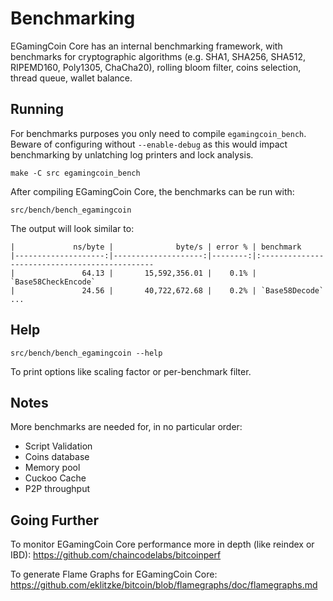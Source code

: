 Benchmarking
============

EGamingCoin Core has an internal benchmarking framework, with benchmarks
for cryptographic algorithms (e.g. SHA1, SHA256, SHA512, RIPEMD160, Poly1305, ChaCha20), rolling bloom filter, coins selection,
thread queue, wallet balance.

Running
---------------------

For benchmarks purposes you only need to compile `egamingcoin_bench`. Beware of configuring without `--enable-debug` as this would impact
benchmarking by unlatching log printers and lock analysis.

    make -C src egamingcoin_bench

After compiling EGamingCoin Core, the benchmarks can be run with:

    src/bench/bench_egamingcoin

The output will look similar to:
```
|             ns/byte |              byte/s | error % | benchmark
|--------------------:|--------------------:|--------:|:----------------------------------------------
|               64.13 |       15,592,356.01 |    0.1% | `Base58CheckEncode`
|               24.56 |       40,722,672.68 |    0.2% | `Base58Decode`
...
```

Help
---------------------

    src/bench/bench_egamingcoin --help

To print options like scaling factor or per-benchmark filter.

Notes
---------------------
More benchmarks are needed for, in no particular order:
- Script Validation
- Coins database
- Memory pool
- Cuckoo Cache
- P2P throughput

Going Further
--------------------

To monitor EGamingCoin Core performance more in depth (like reindex or IBD): https://github.com/chaincodelabs/bitcoinperf

To generate Flame Graphs for EGamingCoin Core: https://github.com/eklitzke/bitcoin/blob/flamegraphs/doc/flamegraphs.md
